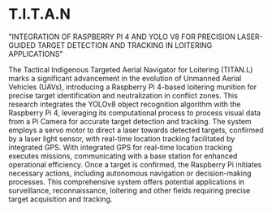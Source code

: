 # T.I.T.A.N
"INTEGRATION OF  RASPBERRY PI 4 AND YOLO V8 FOR PRECISION LASER-GUIDED TARGET DETECTION AND TRACKING IN LOITERING APPLICATIONS"

The Tactical Indigenous Targeted Aerial Navigator for Loitering (TITAN.L) marks a significant advancement in the evolution of Unmanned Aerial Vehicles (UAVs), introducing a Raspberry Pi 4-based loitering munition for precise target identification and neutralization in conflict zones. This research integrates the YOLOv8 object recognition algorithm with the Raspberry Pi 4, leveraging its computational process to process visual data from a Pi Camera for accurate target detection and tracking. The system employs a servo motor to direct a laser towards detected targets, confirmed by a laser light sensor, with real-time location tracking facilitated by integrated GPS. With integrated GPS for real-time location tracking executes missions, communicating with a base station for enhanced operational efficiency. 
 Once a target is confirmed, the Raspberry Pi initiates necessary actions, including autonomous navigation or decision-making processes. This comprehensive system offers potential applications in surveillance, reconnaissance, loitering and other fields requiring precise target acquisition and tracking.
